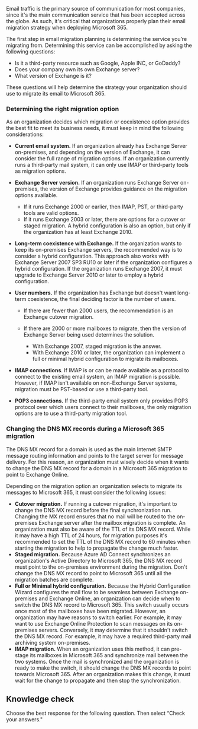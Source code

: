 Email traffic is the primary source of communication for most companies, since it's the main communication service that has been accepted across the globe. As such, it's critical that organizations properly plan their email migration strategy when deploying Microsoft 365.

The first step in email migration planning is determining the service you’re migrating from. Determining this service can be accomplished by asking the following questions:

 -  Is it a third-party resource such as Google, Apple INC, or GoDaddy?
 -  Does your company own its own Exchange server?
 -  What version of Exchange is it?

These questions will help determine the strategy your organization should use to migrate its email to Microsoft 365.

### Determining the right migration option

As an organization decides which migration or coexistence option provides the best fit to meet its business needs, it must keep in mind the following considerations:

 -  **Current email system.** If an organization already has Exchange Server on-premises, and depending on the version of Exchange, it can consider the full range of migration options. If an organization currently runs a third-party mail system, it can only use IMAP or third-party tools as migration options.
 -  **Exchange Server version.** If an organization runs Exchange Server on-premises, the version of Exchange provides guidance on the migration options available.
    
     -  If it runs Exchange 2000 or earlier, then IMAP, PST, or third-party tools are valid options.
     -  If it runs Exchange 2003 or later, there are options for a cutover or staged migration. A hybrid configuration is also an option, but only if the organization has at least Exchange 2010.
 -  **Long-term coexistence with Exchange.** If the organization wants to keep its on-premises Exchange servers, the recommended way is to consider a hybrid configuration. This approach also works with Exchange Server 2007 SP3 RU10 or later if the organization configures a hybrid configuration. If the organization runs Exchange 2007, it must upgrade to Exchange Server 2010 or later to employ a hybrid configuration.
 -  **User numbers.** If the organization has Exchange but doesn't want long-term coexistence, the final deciding factor is the number of users.
    
     -  If there are fewer than 2000 users, the recommendation is an Exchange cutover migration.
     -  If there are 2000 or more mailboxes to migrate, then the version of Exchange Server being used determines the solution.
        
         -  With Exchange 2007, staged migration is the answer.
         -  With Exchange 2010 or later, the organization can implement a full or minimal hybrid configuration to migrate its mailboxes.
 -  **IMAP connections**. If IMAP is or can be made available as a protocol to connect to the existing email system, an IMAP migration is possible. However, if IMAP isn't available on non-Exchange Server systems, migration must be PST-based or use a third-party tool.
 -  **POP3 connections.** If the third-party email system only provides POP3 protocol over which users connect to their mailboxes, the only migration options are to use a third-party migration tool.

### Changing the DNS MX records during a Microsoft 365 migration

The DNS MX record for a domain is used as the main Internet SMTP message routing information and points to the target server for message delivery. For this reason, an organization must wisely decide when it wants to change the DNS MX record for a domain in a Microsoft 365 migration to point to Exchange Online.

Depending on the migration option an organization selects to migrate its messages to Microsoft 365, it must consider the following issues:

 -  **Cutover migration.** If running a cutover migration, it's important to change the DNS MX record before the final synchronization run. Changing the MX record ensures that no mail will be routed to the on-premises Exchange server after the mailbox migration is complete. An organization must also be aware of the TTL of its DNS MX record. While it may have a high TTL of 24 hours, for migration purposes it's recommended to set the TTL of the DNS MX record to 60 minutes when starting the migration to help to propagate the change much faster.
 -  **Staged migration.** Because Azure AD Connect synchronizes an organization's Active Directory to Microsoft 365, the DNS MX record must point to the on-premises environment during the migration. Don't change the DNS MX record to point to Microsoft 365 until all the migration batches are complete.
 -  **Full or Minimal hybrid configuration.** Because the Hybrid Configuration Wizard configures the mail flow to be seamless between Exchange on-premises and Exchange Online, an organization can decide when to switch the DNS MX record to Microsoft 365. This switch usually occurs once most of the mailboxes have been migrated. However, an organization may have reasons to switch earlier. For example, it may want to use Exchange Online Protection to scan messages on its on-premises servers. Conversely, it may determine that it shouldn't switch the DNS MX record. For example, it may have a required third-party mail archiving system on-premises.
 -  **IMAP migration.** When an organization uses this method, it can pre-stage its mailboxes in Microsoft 365 and synchronize mail between the two systems. Once the mail is synchronized and the organization is ready to make the switch, it should change the DNS MX records to point towards Microsoft 365. After an organization makes this change, it must wait for the change to propagate and then stop the synchronization.

## Knowledge check

Choose the best response for the following question. Then select “Check your answers."